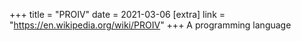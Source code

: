 +++
title = "PROIV"
date = 2021-03-06
[extra]
link = "https://en.wikipedia.org/wiki/PROIV"
+++
A programming language

